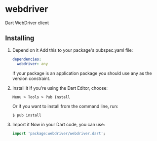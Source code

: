 webdriver
=========

Dart WebDriver client

Installing
----------


1. Depend on it
   Add this to your package's pubspec.yaml file:

   ```YAML
   dependencies:
     webdriver: any
   ```

   If your package is an application package you should use any as the version constraint.

2. Install it
   If you're using the Dart Editor, choose:

   ```
   Menu > Tools > Pub Install
   ```

   Or if you want to install from the command line, run:

   ```
   $ pub install
   ```

3. Import it
   Now in your Dart code, you can use:

   ```Dart
   import 'package:webdriver/webdriver.dart';
   ```

